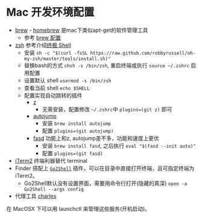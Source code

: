 # Mac 开发环境配置

- [brew](https://brew.sh/) - [homebrew](https://github.com/Homebrew/homebrew) 是mac下类似apt-get的软件管理工具
  - 参考 [brew 配置](./brew.html)
- [zsh](https://ohmyz.sh/) 参考介绍[终极 Shell](https://zhuanlan.zhihu.com/p/19556676)
  - 安装 `sh -c "$(curl -fsSL https://raw.github.com/robbyrussell/oh-my-zsh/master/tools/install.sh)"`
  - 替换bash的方式 `chsh -s /bin/zsh`, 重启终端或执行 `source ~/.zshrc` 启用配置
  - 设置默认 shell `usermod -s /bin/zsh`
  - 查看当前 shell `echo $SHELL`
  - 配置实现自动跳转的插件
    - [z](https://github.com/rupa/z)
      - 无需安装，配置修改 `~/.zshrc`中 `plugins=(git z)` 即可
    - [autojump](https://github.com/joelthelion/autojump)
      - 安装 `brew install autojump`
      - 配置 `plugins=(git autojump)`
    - [fasd](https://github.com/clvv/fasd) 功能上和z, autojump差不多，功能和速度上更优
      - 安装 `brew install fasd`, 之后执行 `eval "$(fasd --init auto)"`
      - 配置 `plugins=(git fasd)`
- [iTerm2](https://iterm2.com/) 终端利器替代 terminal
- Finder 搭配上 [`Go2Shell`](https://zipzapmac.com/Go2Shell) 插件，可以在目录中直接打开终端，且可指定终端为iTerm2。
  - Go2Shell默认没有设置界面，需要用命令行打开(隐藏的真深) `open -a Go2Shell --args config`
  <!-- ![go2shell-config](../img/go2shell-config.png) -->
- 代理工具 [charles](https://www.charlesproxy.com/)

在 MacOSX 下可以用 launchctl 来管理这些服务(开机启动)。
